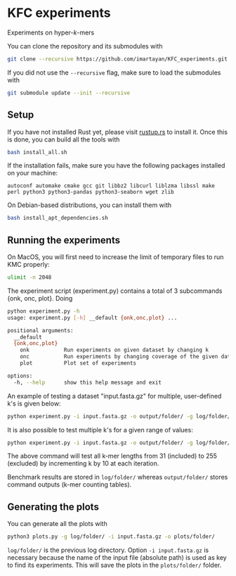 # KFC experiments

Experiments on hyper-*k*-mers

You can clone the repository and its submodules with
```sh
git clone --recursive https://github.com/imartayan/KFC_experiments.git
```

If you did not use the `--recursive` flag, make sure to load the submodules with
```sh
git submodule update --init --recursive
```

## Setup

If you have not installed Rust yet, please visit [rustup.rs](https://rustup.rs/) to install it.
Once this is done, you can build all the tools with
```sh
bash install_all.sh
```

If the installation fails, make sure you have the following packages installed on your machine:
```
autoconf automake cmake gcc git libbz2 libcurl liblzma libssl make perl python3 python3-pandas python3-seaborn wget zlib
```
On Debian-based distributions, you can install them with
```sh
bash install_apt_dependencies.sh
```

## Running the experiments

On MacOS, you will first need to increase the limit of temporary files to run KMC properly:
```sh
ulimit -n 2048
```

The experiment script (experiment.py) contains a total of 3 subcommands {onk, onc, plot}.
Doing
```sh
python experiment.py -h
usage: experiment.py [-h] __default {onk,onc,plot} ...

positional arguments:
  __default
  {onk,onc,plot}
    onk           Run experiments on given dataset by changing k
    onc           Run experiments by changing coverage of the given dataset
    plot          Plot set of experiments

options:
  -h, --help      show this help message and exit
```

An example of testing a dataset "input.fasta.gz" for multiple, user-defined k's is given below:
```sh
python experiment.py -i input.fasta.gz -o output/folder/ -g log/folder/ -k 31 63 127 255 -m 27 -r 2 -p 1 -t 16 -x 128 -d tmp/folder/
```

It is also possible to test multiple k's for a given range of values:
```sh
python experiment.py -i input.fasta.gz -o output/folder/ -g log/folder/ -k 31 10 -K 255 -m 27 -r 2 -p 1 -t 16 -x 128 -d tmp/folder/
```

The above command will test all k-mer lengths from 31 (included) to 255 (excluded) by incrementing k by 10 at each iteration. 

Benchmark results are stored in `log/folder/` whereas `output/folder/` stores command outputs (k-mer counting tables).

## Generating the plots

You can generate all the plots with
```sh
python3 plots.py -g log/folder/ -i input.fasta.gz -o plots/folder/
```
`log/folder/` is the previous log directory.
Option `-i input.fasta.gz` is necessary because the name of the input file (absolute path) is used as key to find its experiments. 
This will save the plots in the `plots/folder/` folder.
